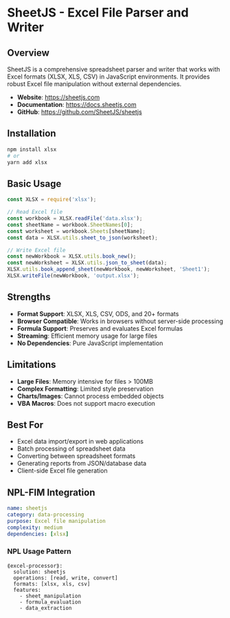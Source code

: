 # SheetJS - Excel File Parser and Writer

## Overview
SheetJS is a comprehensive spreadsheet parser and writer that works with Excel formats (XLSX, XLS, CSV) in JavaScript environments. It provides robust Excel file manipulation without external dependencies.

- **Website**: https://sheetjs.com
- **Documentation**: https://docs.sheetjs.com
- **GitHub**: https://github.com/SheetJS/sheetjs

## Installation
```bash
npm install xlsx
# or
yarn add xlsx
```

## Basic Usage
```javascript
const XLSX = require('xlsx');

// Read Excel file
const workbook = XLSX.readFile('data.xlsx');
const sheetName = workbook.SheetNames[0];
const worksheet = workbook.Sheets[sheetName];
const data = XLSX.utils.sheet_to_json(worksheet);

// Write Excel file
const newWorkbook = XLSX.utils.book_new();
const newWorksheet = XLSX.utils.json_to_sheet(data);
XLSX.utils.book_append_sheet(newWorkbook, newWorksheet, 'Sheet1');
XLSX.writeFile(newWorkbook, 'output.xlsx');
```

## Strengths
- **Format Support**: XLSX, XLS, CSV, ODS, and 20+ formats
- **Browser Compatible**: Works in browsers without server-side processing
- **Formula Support**: Preserves and evaluates Excel formulas
- **Streaming**: Efficient memory usage for large files
- **No Dependencies**: Pure JavaScript implementation

## Limitations
- **Large Files**: Memory intensive for files > 100MB
- **Complex Formatting**: Limited style preservation
- **Charts/Images**: Cannot process embedded objects
- **VBA Macros**: Does not support macro execution

## Best For
- Excel data import/export in web applications
- Batch processing of spreadsheet data
- Converting between spreadsheet formats
- Generating reports from JSON/database data
- Client-side Excel file generation

## NPL-FIM Integration
```yaml
name: sheetjs
category: data-processing
purpose: Excel file manipulation
complexity: medium
dependencies: [xlsx]
```

### NPL Usage Pattern
```npl
⟪excel-processor⟫:
  solution: sheetjs
  operations: [read, write, convert]
  formats: [xlsx, xls, csv]
  features:
    - sheet_manipulation
    - formula_evaluation
    - data_extraction
```